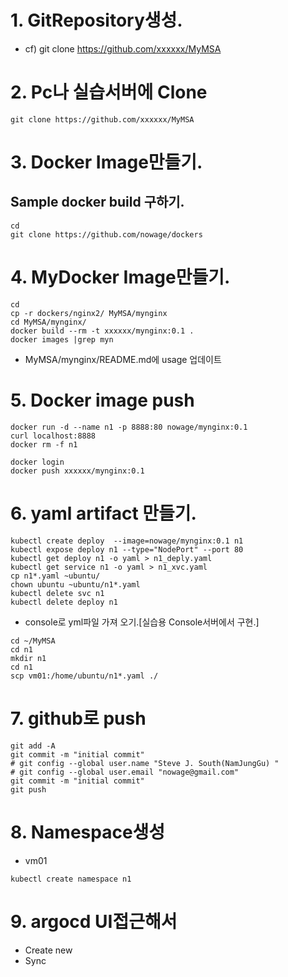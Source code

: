 # 1. GitRepository생성.
* cf) git clone https://github.com/xxxxxx/MyMSA

# 2. Pc나 실습서버에 Clone
```
git clone https://github.com/xxxxxx/MyMSA
```

# 3. Docker Image만들기.
## Sample docker build  구하기.
```
cd
git clone https://github.com/nowage/dockers
```

# 4. MyDocker Image만들기.
```
cd
cp -r dockers/nginx2/ MyMSA/mynginx
cd MyMSA/mynginx/
docker build --rm -t xxxxxx/mynginx:0.1 .
docker images |grep myn
```
* MyMSA/mynginx/README.md에 usage 업데이트

# 5. Docker image push
```
docker run -d --name n1 -p 8888:80 nowage/mynginx:0.1
curl localhost:8888
docker rm -f n1

docker login
docker push xxxxxx/mynginx:0.1
```

# 6. yaml artifact 만들기.
```
kubectl create deploy  --image=nowage/mynginx:0.1 n1
kubectl expose deploy n1 --type="NodePort" --port 80
kubectl get deploy n1 -o yaml > n1_deply.yaml
kubectl get service n1 -o yaml > n1_xvc.yaml
cp n1*.yaml ~ubuntu/
chown ubuntu ~ubuntu/n1*.yaml
kubectl delete svc n1
kubectl delete deploy n1
```
* console로 yml파일 가져 오기.[실습용 Console서버에서 구현.]
```
cd ~/MyMSA
cd n1
mkdir n1
cd n1
scp vm01:/home/ubuntu/n1*.yaml ./

```

# 7. github로 push
```
git add -A
git commit -m "initial commit"
# git config --global user.name "Steve J. South(NamJungGu) "
# git config --global user.email "nowage@gmail.com"
git commit -m "initial commit"
git push
```

# 8. Namespace생성
* vm01
```
kubectl create namespace n1
```

# 9. argocd UI접근해서
* Create new
* Sync
